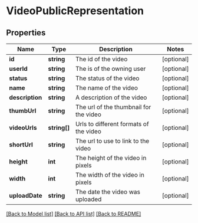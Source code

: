 # VideoPublicRepresentation

## Properties
Name | Type | Description | Notes
------------ | ------------- | ------------- | -------------
**id** | **string** | The id of the video | [optional] 
**userId** | **string** | The is of the owning user | [optional] 
**status** | **string** | The status of the video | [optional] 
**name** | **string** | The name of the video | [optional] 
**description** | **string** | A description of the video | [optional] 
**thumbUrl** | **string** | The url of the thumbnail for the video | [optional] 
**videoUrls** | **string[]** | Urls to different formats of the video | [optional] 
**shortUrl** | **string** | The url to use to link to the video | [optional] 
**height** | **int** | The height of the video in pixels | [optional] 
**width** | **int** | The width of the video in pixels | [optional] 
**uploadDate** | **string** | The date the video was uploaded | [optional] 

[[Back to Model list]](../README.md#documentation-for-models) [[Back to API list]](../README.md#documentation-for-api-endpoints) [[Back to README]](../README.md)


